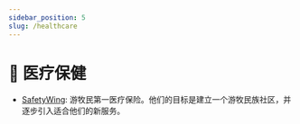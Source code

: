 ```yaml
---
sidebar_position: 5
slug: /healthcare
---
```


# 🏥 医疗保健

- [SafetyWing](https://safetywing.com): 游牧民第一医疗保险。他们的目标是建立一个游牧民族社区，并逐步引入适合他们的新服务。